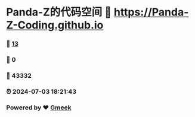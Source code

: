 # Panda-Z的代码空间 :link: https://Panda-Z-Coding.github.io 
### :page_facing_up: [13](https://Panda-Z-Coding.github.io/tag.html) 
### :speech_balloon: 0 
### :hibiscus: 43332 
### :alarm_clock: 2024-07-03 18:21:43 
### Powered by :heart: [Gmeek](https://github.com/Meekdai/Gmeek)
